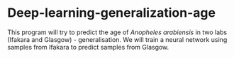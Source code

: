 # Deep-learning-generalization-age

This program will try to predict the age of *Anopheles arabiensis* in two labs (Ifakara and Glasgow) - generalisation. We will train a neural network using samples from Ifakara to predict samples from Glasgow.
